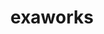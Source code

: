 ---
title: "exaworks"
layout: cache
categories: [package, develop-2023-12-10]
meta: {"versions": ["0.1.0"], "compilers": ["gcc@=11.4.0", "gcc@=9.4.0", "oneapi@=2023.2.0"], "oss": ["ubuntu20.04"], "platforms": ["linux"], "targets": ["neoverse_v1", "ppc64le", "x86_64_v3"], "stacks": ["e4s", "e4s-neoverse_v1", "e4s-oneapi", "e4s-power", "root"], "num_specs": 4, "num_specs_by_stack": {"e4s-neoverse_v1": 1, "root": 4, "e4s-power": 1, "e4s": 1, "e4s-oneapi": 1}}
spec_details: [{"hash": "epk2wn2343mku56rgyfqdqe64iqzf3m5", "compiler": "gcc@=11.4.0", "versions": ["0.1.0"], "os": "ubuntu20.04", "platform": "linux", "target": "neoverse_v1", "variants": ["build_system=bundle"], "stacks": ["e4s-neoverse_v1", "root"], "size": "-", "tarball": "https://binaries.spack.io/develop-2023-12-10/build_cache/linux-ubuntu20.04-neoverse_v1/gcc-11.4.0/exaworks-0.1.0/linux-ubuntu20.04-neoverse_v1-gcc-11.4.0-exaworks-0.1.0-epk2wn2343mku56rgyfqdqe64iqzf3m5.spack"}, {"hash": "bm2awvojj7jjezh5gaak2a7wcd7lmocj", "compiler": "gcc@=9.4.0", "versions": ["0.1.0"], "os": "ubuntu20.04", "platform": "linux", "target": "ppc64le", "variants": ["build_system=bundle"], "stacks": ["root", "e4s-power"], "size": "-", "tarball": "https://binaries.spack.io/develop-2023-12-10/build_cache/linux-ubuntu20.04-ppc64le/gcc-9.4.0/exaworks-0.1.0/linux-ubuntu20.04-ppc64le-gcc-9.4.0-exaworks-0.1.0-bm2awvojj7jjezh5gaak2a7wcd7lmocj.spack"}, {"hash": "sffxjxfucyewkoeleoriegtigrk42ugx", "compiler": "gcc@=11.4.0", "versions": ["0.1.0"], "os": "ubuntu20.04", "platform": "linux", "target": "x86_64_v3", "variants": ["build_system=bundle"], "stacks": ["root", "e4s"], "size": "-", "tarball": "https://binaries.spack.io/develop-2023-12-10/build_cache/linux-ubuntu20.04-x86_64_v3/gcc-11.4.0/exaworks-0.1.0/linux-ubuntu20.04-x86_64_v3-gcc-11.4.0-exaworks-0.1.0-sffxjxfucyewkoeleoriegtigrk42ugx.spack"}, {"hash": "sczz54tdwebvksbnmavxt4u6wvxwwq4d", "compiler": "oneapi@=2023.2.0", "versions": ["0.1.0"], "os": "ubuntu20.04", "platform": "linux", "target": "x86_64_v3", "variants": ["build_system=bundle"], "stacks": ["e4s-oneapi", "root"], "size": "-", "tarball": "https://binaries.spack.io/develop-2023-12-10/build_cache/linux-ubuntu20.04-x86_64_v3/oneapi-2023.2.0/exaworks-0.1.0/linux-ubuntu20.04-x86_64_v3-oneapi-2023.2.0-exaworks-0.1.0-sczz54tdwebvksbnmavxt4u6wvxwwq4d.spack"}]
---